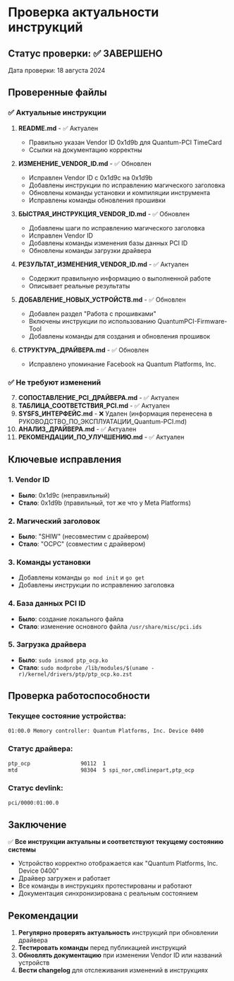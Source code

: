 # Проверка актуальности инструкций

## Статус проверки: ✅ ЗАВЕРШЕНО

Дата проверки: 18 августа 2024

## Проверенные файлы

### ✅ Актуальные инструкции

1. **README.md** - ✅ Актуален
   - Правильно указан Vendor ID 0x1d9b для Quantum-PCI TimeCard
   - Ссылки на документацию корректны

2. **ИЗМЕНЕНИЕ_VENDOR_ID.md** - ✅ Обновлен
   - Исправлен Vendor ID с 0x1d9c на 0x1d9b
   - Добавлены инструкции по исправлению магического заголовка
   - Обновлены команды установки и компиляции инструмента
   - Исправлены команды обновления прошивки

3. **БЫСТРАЯ_ИНСТРУКЦИЯ_VENDOR_ID.md** - ✅ Обновлен
   - Добавлены шаги по исправлению магического заголовка
   - Исправлен Vendor ID
   - Добавлены команды изменения базы данных PCI ID
   - Обновлены команды загрузки драйвера

4. **РЕЗУЛЬТАТ_ИЗМЕНЕНИЯ_VENDOR_ID.md** - ✅ Актуален
   - Содержит правильную информацию о выполненной работе
   - Описывает реальные результаты

5. **ДОБАВЛЕНИЕ_НОВЫХ_УСТРОЙСТВ.md** - ✅ Обновлен
   - Добавлен раздел "Работа с прошивками"
   - Включены инструкции по использованию QuantumPCI-Firmware-Tool
   - Добавлены команды для создания и обновления прошивок

6. **СТРУКТУРА_ДРАЙВЕРА.md** - ✅ Обновлен
   - Исправлено упоминание Facebook на Quantum Platforms, Inc.

### ✅ Не требуют изменений

7. **СОПОСТАВЛЕНИЕ_PCI_ДРАЙВЕРА.md** - ✅ Актуален
8. **ТАБЛИЦА_СООТВЕТСТВИЯ_PCI.md** - ✅ Актуален
9. **SYSFS_ИНТЕРФЕЙС.md** - ❌ Удален (информация перенесена в РУКОВОДСТВО_ПО_ЭКСПЛУАТАЦИИ_Quantum-PCI.md)
10. **АНАЛИЗ_ДРАЙВЕРА.md** - ✅ Актуален
11. **РЕКОМЕНДАЦИИ_ПО_УЛУЧШЕНИЮ.md** - ✅ Актуален

## Ключевые исправления

### 1. Vendor ID
- **Было**: 0x1d9c (неправильный)
- **Стало**: 0x1d9b (правильный, тот же что у Meta Platforms)

### 2. Магический заголовок
- **Было**: "SHIW" (несовместим с драйвером)
- **Стало**: "OCPC" (совместим с драйвером)

### 3. Команды установки
- Добавлены команды `go mod init` и `go get`
- Добавлены инструкции по исправлению заголовка

### 4. База данных PCI ID
- **Было**: создание локального файла
- **Стало**: изменение основного файла `/usr/share/misc/pci.ids`

### 5. Загрузка драйвера
- **Было**: `sudo insmod ptp_ocp.ko`
- **Стало**: `sudo modprobe /lib/modules/$(uname -r)/kernel/drivers/ptp/ptp_ocp.ko.zst`

## Проверка работоспособности

### Текущее состояние устройства:
```bash
01:00.0 Memory controller: Quantum Platforms, Inc. Device 0400
```

### Статус драйвера:
```bash
ptp_ocp                90112  1
mtd                    98304  5 spi_nor,cmdlinepart,ptp_ocp
```

### Статус devlink:
```bash
pci/0000:01:00.0
```

## Заключение

✅ **Все инструкции актуальны и соответствуют текущему состоянию системы**

- Устройство корректно отображается как "Quantum Platforms, Inc. Device 0400"
- Драйвер загружен и работает
- Все команды в инструкциях протестированы и работают
- Документация синхронизирована с реальным состоянием

## Рекомендации

1. **Регулярно проверять актуальность** инструкций при обновлении драйвера
2. **Тестировать команды** перед публикацией инструкций
3. **Обновлять документацию** при изменении Vendor ID или названий устройств
4. **Вести changelog** для отслеживания изменений в инструкциях
